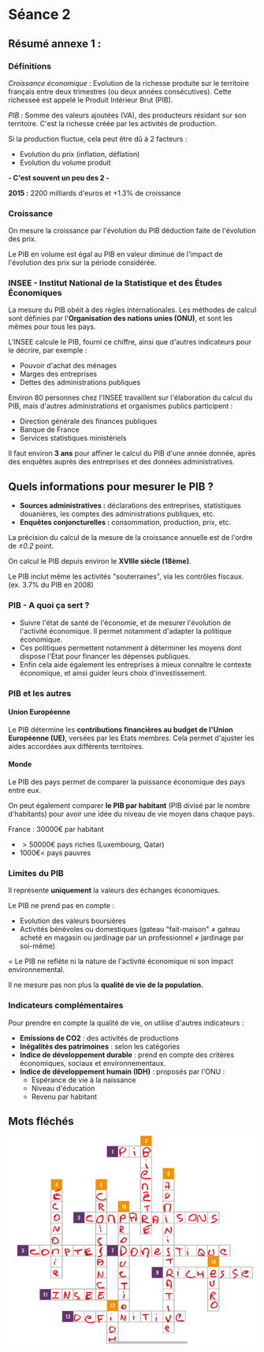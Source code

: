 # Séance 2

## Résumé annexe $1$ :

### Définitions

_Croissance économique :_ Evolution de la richesse produite sur le territoire français entre deux trimestres (ou deux années consécutives). Cette richesseé est appelé le Produit Intérieur Brut (PIB).

_PIB :_ Somme des valeurs ajoutées (VA), des producteurs résidant sur son territoire. C'est la richesse créée par les activités de production.

Si la production fluctue, cela peut être dû à 2 facteurs : 

- Evolution du prix (inflation, déflation)
- Evolution du volume produit

**- C'est souvent un peu des 2 -**

**2015 :** $2200$ milliards d'euros et $+1.3$% de croissance

### Croissance

On mesure la croissance par l'évolution du PIB déduction faite de l'évolution des prix. 

Le PIB en volume est égal au PIB en valeur diminué de l'impact de l'évolution des prix sur la période considérée.

### INSEE - Institut National de la Statistique et des Études Économiques

La mesure du PIB obéit à des règles internationales. Les méthodes de calcul sont définies par l'**Organisation des nations unies (ONU)**, et sont les mêmes pour tous les pays.

L'INSEE calcule le PIB, fourni ce chiffre, ainsi que d'autres indicateurs pour le décrire, par exemple :

- Pouvoir d'achat des ménages
- Marges des entreprises
- Dettes des administrations publiques

Environ 80 personnes chez l'INSEE travaillent sur l'élaboration du calcul du PIB, mais d'autres administrations et organismes publics participent : 

- Direction générale des finances publiques
- Banque de France
- Services statistiques ministériels

Il faut environ **3 ans** pour affiner le calcul du PIB d'une année donnée, après des enquêtes auprès des entreprises et des données administratives.

## Quels informations pour mesurer le PIB ?

- **Sources administratives :** déclarations des entreprises, statistiques douanières, les comptes des administrations publiques, etc.
- **Enquêtes conjoncturelles :** consommation, production, prix, etc.

La précision du calcul de la mesure de la croissance annuelle est de l'ordre de *$\pm0.2$* point. 

On calcul le PIB depuis environ le **XVIIIe siècle (18ème)**.

Le PIB inclut même les activités "souterraines", via les contrôles fiscaux. (ex. $3.7$% du PIB en $2008$) 

### PIB - A quoi ça sert ?

- Suivre l'état de santé de l'économie, et de mesurer l'évolution de l'activité économique. Il permet notamment d'adapter la politique économique. 
- Ces politiques permettent notamment à déterminer les moyens dont dispose l'Etat pour financer les dépenses publiques. 
- Enfin cela aide également les entreprises à mieux connaître le contexte économique, et ainsi guider leurs choix d'investissement.

### PIB et les autres

#### Union Européenne

Le PIB détermine les **contributions financières au budget de l'Union Européenne (UE)**, versées par les Etats membres. Cela permet d'ajuster les aides accordées aux différents territoires.

#### Monde

Le PIB des pays permet de comparer la puissance économique des pays entre eux.

On peut également comparer **le PIB par habitant** (PIB divisé par le nombre d'habitants) pour avoir une idée du niveau de vie moyen dans chaque pays.

France : $30000$€ par habitant

- $>50000$€ pays riches (Luxembourg, Qatar)
- $1000$€$<$ pays pauvres

### Limites du PIB

Il représente **uniquement** la valeurs des échanges économiques.

Le PIB ne prend pas en compte :
- Evolution des valeurs boursières
- Activités bénévoles ou domestiques (gateau "fait-maison" $\neq$ gateau acheté en magasin ou jardinage par un professionnel $\neq$ jardinage par soi-même)

$=$ Le PIB ne reflète ni la nature de l'activité économique ni son impact environnemental.

Il ne mesure pas non plus la **qualité de vie de la population.**

### Indicateurs complémentaires

Pour prendre en compte la qualité de vie, on utilise d'autres indicateurs :
- **Emissions de CO2** : des activités de productions
- **Inégalités des patrimoines** : selon les catégories
- **Indice de développement durable** : prend en compte des critères économiques, sociaux et environnementaux.
- **Indice de développement humain (IDH)** : proposés par l'ONU : 
    - Espérance de vie à la naissance
    - Niveau d'éducation
    - Revenu par habitant

## Mots fléchés

![Mots fléchés](../assets/flechees.png)